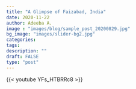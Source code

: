 ```yaml
---
title: "A Glimpse of Faizabad, India"
date: 2020-11-22
author: Adeeba A.
image : "images/blog/sample_post_20200829.jpg"
bg_image: "images/slider-bg2.jpg"
categories: 
tags: 
description: ""
draft: FALSE
type: "post"
---
```


{{< youtube YFs_HTBRRc8 >}}
